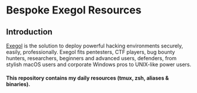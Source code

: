 # Bespoke Exegol Resources


## Introduction
[Exegol](https://github.com/ThePorgs/Exegol) is the solution to deploy powerful hacking environments securely, easily, professionally. Exegol fits pentesters, CTF players, bug bounty hunters, researchers, beginners and advanced users, defenders, from stylish macOS users and corporate Windows pros to UNIX-like power users.

#### This repository contains my daily resources (tmux, zsh, aliases & binaries).
